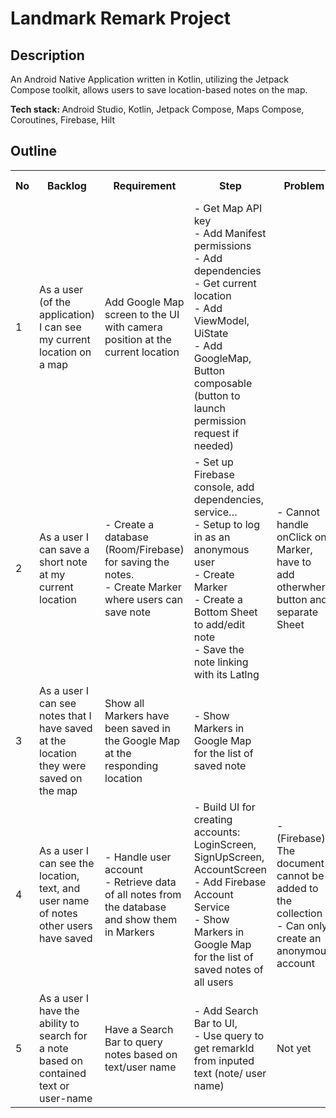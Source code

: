 <h1>Landmark Remark Project</h1>
<h2>Description</h2>
<p>An Android Native Application written in Kotlin, utilizing the Jetpack Compose toolkit, allows users to save location-based notes on the map.</p>
<p><b>Tech stack: </b>  Android Studio, Kotlin, Jetpack Compose, Maps Compose, Coroutines, Firebase, Hilt </p>
<p></p>
<h2>Outline</h2>
<table>
  <tr>
    <th width="5%">No</th>
    <th width="20%">Backlog</th>
    <th width="20%">Requirement</th>
    <th width="35%">Step</th>
    <th width="15%">Problem</th>
    <th width="5%">Tech Stack/<br> Timing</th>
  </tr>
  
  <tr>
    <td>1</td>
    <td>As a user (of the application) I can see my current location on a map </td>
    <td>Add Google Map screen to the UI with camera position at the current location</td>
    <td>- Get Map API key
      <br> - Add Manifest permissions
      <br> - Add dependencies
      <br> - Get current location
      <br> - Add ViewModel, UiState
      <br> - Add GoogleMap, Button composable (button to launch permission request if needed)</td>
    <td></td>
    <td>Maps Compose <div> <br><b>6 hours</b></td>
  </tr>
  
  <tr>
    <td>2</td>
    <td>As a user I can save a short note at my current location</td>
    <td>- Create a database (Room/Firebase) for saving the notes.
      <br> - Create Marker where users can save note</td>
    <td>- Set up Firebase console, add dependencies, service…
      <br> - Setup to log in as an anonymous user
      <br> - Create Marker
      <br> - Create a Bottom Sheet to add/edit note
      <br> - Save the note linking with its Latlng</td>
    <td>- Cannot handle onClick on Marker, have to add otherwhere button and separate Sheet</td>
    <td>Maps Compose, Room/Firebase <div> <br><b>18 hours</b></td>
  </tr>
  
  <tr>
    <td>3</td>
    <td>As a user I can see notes that I have saved at the location they were saved on the map</td>
    <td>Show all Markers have been saved in the Google Map at the responding location</td>
    <td>- Show Markers in Google Map for the list of saved note</td>
    <td></td>
    <td>Maps Compose <div> <br><b>1 hours</b></td>
  </tr>
  
  <tr>
    <td>4</td>
    <td>As a user I can see the location, text, and user name of notes other users have saved</td>
    <td>- Handle user account
      <br> - Retrieve data of all notes from the database and show them in Markers</td>
    <td>- Build UI for creating accounts: LoginScreen, SignUpScreen, AccountScreen
      <br> - Add Firebase Account Service
      <br> - Show Markers in Google Map for the list of saved notes of all users</td>
    <td>- (Firebase) The document cannot be added to the collection
      <br> - Can only create an anonymous account</td>
    <td>Firebase, Hilt <div> <br><b>10 hours</b></td>
  </tr>
  
  <tr>
    <td>5</td>
    <td>As a user I have the ability to search for a note based on contained text or user-name</td>
    <td>Have a Search Bar to query notes based on text/user name</td>
    <td>- Add Search Bar to UI,
      <br> - Use query to get remarkId from inputed text (note/ user name)</td>
    <td>Not yet</td>
    <td></td>
  </tr>
  
</table>
